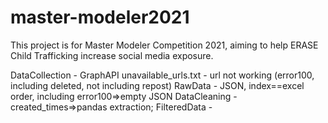 # master-modeler2021


This project is for Master Modeler Competition 2021, aiming to help ERASE Child Trafficking increase social media exposure.


DataCollection - GraphAPI
unavailable_urls.txt - url not working (error100, including deleted, not including repost)
RawData - JSON, index==excel order, including error100=>empty JSON
DataCleaning - created_times=>pandas extraction; 
FilteredData - 
